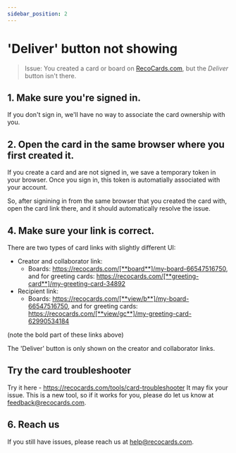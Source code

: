 ```yaml
---
sidebar_position: 2
---
```


# 'Deliver' button not showing

> Issue: You created a card or board on [RecoCards.com](https://recocards.com), but the *Deliver* button isn't there.

## 1. Make sure you're signed in.

If you don't sign in, we'll have no way to associate the card ownership with you.

## 2. Open the card in the same browser where you first created it.

If you create a card and are not signed in, we save a temporary token in your browser. Once you sign in, this token is automatially associated with your account.

So, after signining in from the same browser that you created the card with, open the card link there, and it should automatically resolve the issue.

## 4. Make sure your link is correct.

There are two types of card links with slightly different UI:
- Creator and collaborator link:
    - Boards: https://recocards.com/[**board**]/my-board-66547516750, and for greeting cards: https://recocards.com/[**greeting-card**]/my-greeting-card-34892
- Recipient link:
    - Boards: https://recocards.com/[**view/b**]/my-board-66547516750, and for greeting cards: https://recocards.com/[**view/gc**]/my-greeting-card-62990534184

(note the bold part of these links above)

The 'Deliver' button is only shown on the creator and collaborator links.

## Try the card troubleshooter

Try it here - https://recocards.com/tools/card-troubleshooter 
It may fix your issue. This is a new tool, so if it works for you, please do let us know at feedback@recocards.com.

## 6. Reach us

If you still have issues, please reach us at help@recocards.com.
